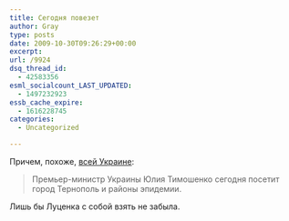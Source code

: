 ```yaml
---
title: Сегодня повезет
author: Gray
type: posts
date: 2009-10-30T09:26:29+00:00
excerpt:
url: /9924
dsq_thread_id:
  - 42583356
esml_socialcount_LAST_UPDATED:
  - 1497232923
essb_cache_expire:
  - 1616228745
categories:
  - Uncategorized

---
```








Причем, похоже, [всей Украине][1]:

> Премьер-министр Украины Юлия Тимошенко сегодня посетит город Тернополь и районы эпидемии.

Лишь бы Луценка с собой взять не забыла.

 [1]: http://korrespondent.net/ukraine/politics/1013136